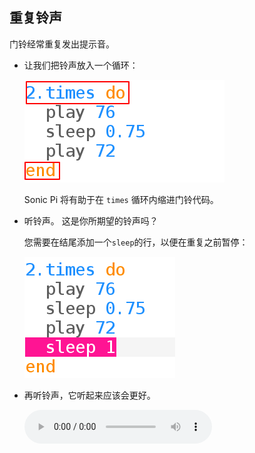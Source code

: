 ## 重复铃声

门铃经常重复发出提示音。

+ 让我们把铃声放入一个循环：
    
    ![截屏](images/tune-times.png)
    
    Sonic Pi 将有助于在 `times` 循环内缩进门铃代码。

+ 听铃声。 这是你所期望的铃声吗？
    
    您需要在结尾添加一个`sleep`的行，以便在重复之前暂停：
    
    ![截屏](images/tune-sleep2.png)

+ 再听铃声，它听起来应该会更好。
    
    <div id="audio-preview" class="pdf-hidden">
      <audio controls preload> <source src="resources/doorbell-2.mp3" type="audio/mpeg"> 您的浏览器不支持 <code>audio</code> 元素。 </audio>
    </div>